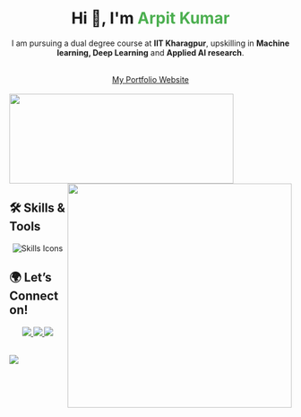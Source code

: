 <div align="center">
  <h1>Hi 👋, I'm <span style="color:#4CAF50;"> Arpit Kumar</span></h1> 
  
  <p align='centre'>I am pursuing a dual degree course at <b>IIT Kharagpur</b>, upskilling in <b>Machine learning, Deep Learning</b> and <b>Applied AI research</b>.</p></br> 
  <a align='centre', href="https://arpitkumar2004.github.io/data_science-portfolio-website-final/#/">My Portfolio Website</a>
</div>

</br>

<div>
<a href="https://github.com/arpitkumar2004">
<img height="160" width="400" src="https://github-readme-stats-eight-theta.vercel.app/api/top-langs/?username=arpitkumar2004&layout=compact&langs_count=8&theme=nightowl"/>
</a>
<a href="https://github.com/arpitkumar2004">
<img width="400" src="https://github-readme-stats-eight-theta.vercel.app/api?username=arpitkumar2004&show_icons=true&theme=nightowl&include_all_commits=true&count_private=true" align="right"/>
</a>
</div>



## 🛠️ Skills & Tools

<div align="center">
  <img src="https://skillicons.dev/icons?i=python,tensorflow,pytorch,scikitlearn,aws,azure,c,cpp,gcp,docker,vscode,git," alt="Skills Icons">
</div>

## 🌍 Let’s Connect on!

<div align="center">
  <a href="https://www.linkedin.com/in/arpit-kumar-shivam/" target="_blank">
    <img src="https://img.shields.io/badge/LinkedIn-%230077B5.svg?style=for-the-badge&logo=linkedin&logoColor=white" />
  </a>
  <a href="mailto:kumararpit17773@gmail.com" target="_blank">
    <img src="https://img.shields.io/badge/Gmail-%23D14836.svg?style=for-the-badge&logo=gmail&logoColor=white" />
  </a>
  <a href="https://arpitkumar2004.github.io/data_science-portfolio-website-final/#/" target="_blank">
    <img src="https://img.shields.io/badge/Portfolio-%23E4405F.svg?style=for-the-badge&logo=react&logoColor=white" />
  </a>
</div>


<br>
<p>
<a href="https://www.linkedin.com/in/arpit-kumar-shivam/">
  <img align="center", src="https://komarev.com/ghpvc/?username=arpitkumar2004&style=flat-square" />
</a> 
</p>
